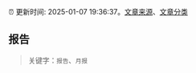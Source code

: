 :alarm_clock: 更新时间: 2025-01-07 19:36:37。[文章来源](/README.md)、[文章分类](/TAGS.md)

## 报告


> 关键字：`报告`、`月报`



